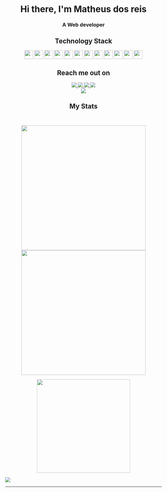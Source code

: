 <div  align="center">
<h1>Hi there, I'm Matheus dos reis</h1>
<h3>A Web developer</h3>
  
</div>

<h2 align="center">Technology Stack</h2>

<p align="center">
  <img src="https://img.shields.io/badge/-Python-black?style=flat-square&logo=python"height="28"/>
  <img src="https://img.shields.io/badge/-JavaScript-black?style=flat-square&logo=javascript"height="28"/>
  <img src="https://img.shields.io/badge/-Django-1c7333?style=flat-square&logo=django"height="28"/>
  <img src="https://img.shields.io/badge/-Node-black?style=flat-square&logo=nodedotjs"height="28"/>
  <img src="https://img.shields.io/badge/-React-black?style=flat-square&logo=react"height="28"/>
  <img src="https://img.shields.io/badge/-next.js-black?style=flat&logo=nextdotjs&logoColor=white"height="28"/>
  <img src="https://img.shields.io/badge/-Docker-black?style=flat-square&logo=docker"height="28"/>
  <img src="https://img.shields.io/badge/-PostgreSQL-black?style=flat-square&logo=postgresql"height="28"/>
    <img src="https://img.shields.io/badge/-MongoDB-black?style=flat-square&logo=mongodb"height="28"/>
  <img src="https://img.shields.io/badge/-MySQL-black?style=flat-square&logo=mysql"height="28"/>
  <img src="https://img.shields.io/badge/-Git-black?style=flat-square&logo=git"height="28"/>
  <img src="https://img.shields.io/badge/-GitHub-black?style=flat-square&logo=github"height="28"/>
</p>

<h2 align="center">Reach me out on</h2>

<div align="center" style="display: flex; flex-direction: column; align-items: center;">
    <div>
        <a href="https://www.linkedin.com/in/matheus-dos-reis-08b74b1a4/">
            <img src="https://img.shields.io/badge/-Linkedin-blue?style=flat-square&logo=Linkedin&logoColor=white&link=https://www.linkedin.com/in/matheus-dos-reis-08b74b1a4/"/>
        </a>
        <a href="https://matheusdosreislp.netlify.app/">
            <img src="https://img.shields.io/badge/-Resume-blue?style=flat-square&logo=Netlify&logoColor=white&link=https://matheusdosreislp.netlify.app/"/>
        </a>
      <a  href="https://wakatime.com/@Reis567">
        <img src="https://img.shields.io/badge/WakaTime-000000?style=flat-square&logo=WakaTime&logoColor=white&link=https://wakatime.com/@Reis567">
      </a>
        <a href="https://codepen.io/reis567">
            <img src="https://img.shields.io/badge/-Codepen-blue?style=flat-square&logo=Codepen&logoColor=white&link=https://codepen.io/reis567"/>
        </a>
    </div>
    <div>
        <a href="mailto:matheusdosreis9@gmail.com">
            <img src="https://img.shields.io/badge/-matheusdosreis9@gmail.com-c14438?style=flat-square&logo=Gmail&logoColor=white&link=mailto:matheusdosreis9@gmail.com"/>
        </a>
    </div>
</div>



  

<h2 align="center">
  My Stats
</h2>
 
<br>

<p align = "center">
  <img width="400px" src = "https://github-readme-stats.vercel.app/api?username=Reis567&show_icons=true&theme=tokyonight">
  <img width="400px"  src="https://github-readme-streak-stats.herokuapp.com/?user=Reis567&theme=tokyonight&hide_border=true" />
</p>

<p align = "center">
 
  <img width="300px" src = "https://github-readme-stats.vercel.app/api/top-langs/?username=Reis567&theme=tokyonight&layout=compact">
</p> 

<div  align="center" style="display:flex">
 <img src="https://badges.pufler.dev/commits/monthly/Reis567" />
</div>

<hr>

